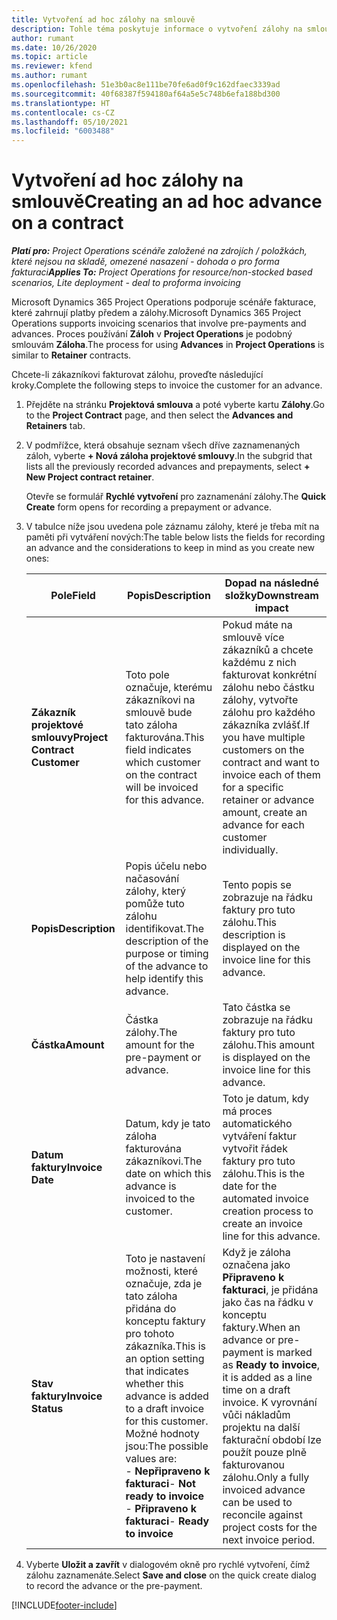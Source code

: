 ```yaml
---
title: Vytvoření ad hoc zálohy na smlouvě
description: Tohle téma poskytuje informace o vytvoření zálohy na smlouvě podle potřeby.
author: rumant
ms.date: 10/26/2020
ms.topic: article
ms.reviewer: kfend
ms.author: rumant
ms.openlocfilehash: 51e3b0ac8e111be70fe6ad0f9c162dfaec3339ad
ms.sourcegitcommit: 40f68387f594180af64a5e5c748b6efa188bd300
ms.translationtype: HT
ms.contentlocale: cs-CZ
ms.lasthandoff: 05/10/2021
ms.locfileid: "6003488"
---
```

# <a name="creating-an-ad-hoc-advance-on-a-contract"></a><span data-ttu-id="89e5b-103">Vytvoření ad hoc zálohy na smlouvě</span><span class="sxs-lookup"><span data-stu-id="89e5b-103">Creating an ad hoc advance on a contract</span></span>

<span data-ttu-id="89e5b-104">_**Platí pro:** Project Operations scénáře založené na zdrojích / položkách, které nejsou na skladě, omezené nasazení - dohoda o pro forma fakturaci_</span><span class="sxs-lookup"><span data-stu-id="89e5b-104">_**Applies To:** Project Operations for resource/non-stocked based scenarios, Lite deployment - deal to proforma invoicing_</span></span>

<span data-ttu-id="89e5b-105">Microsoft Dynamics 365 Project Operations podporuje scénáře fakturace, které zahrnují platby předem a zálohy.</span><span class="sxs-lookup"><span data-stu-id="89e5b-105">Microsoft Dynamics 365 Project Operations supports invoicing scenarios that involve pre-payments and advances.</span></span> <span data-ttu-id="89e5b-106">Proces používání **Záloh** v **Project Operations** je podobný smlouvám **Záloha**.</span><span class="sxs-lookup"><span data-stu-id="89e5b-106">The process for using **Advances** in **Project Operations** is similar to **Retainer** contracts.</span></span> 

<span data-ttu-id="89e5b-107">Chcete-li zákazníkovi fakturovat zálohu, proveďte následující kroky.</span><span class="sxs-lookup"><span data-stu-id="89e5b-107">Complete the following steps to invoice the customer for an advance.</span></span>

1. <span data-ttu-id="89e5b-108">Přejděte na stránku **Projektová smlouva** a poté vyberte kartu **Zálohy**.</span><span class="sxs-lookup"><span data-stu-id="89e5b-108">Go to the **Project Contract** page, and then select the **Advances and Retainers** tab.</span></span>
2. <span data-ttu-id="89e5b-109">V podmřížce, která obsahuje seznam všech dříve zaznamenaných záloh, vyberte **+ Nová záloha projektové smlouvy**.</span><span class="sxs-lookup"><span data-stu-id="89e5b-109">In the subgrid that lists all the previously recorded advances and prepayments, select **+ New Project contract retainer**.</span></span> 

    <span data-ttu-id="89e5b-110">Otevře se formulář **Rychlé vytvoření** pro zaznamenání zálohy.</span><span class="sxs-lookup"><span data-stu-id="89e5b-110">The **Quick Create** form opens for recording a prepayment or advance.</span></span>
    
3. <span data-ttu-id="89e5b-111">V tabulce níže jsou uvedena pole záznamu zálohy, které je třeba mít na paměti při vytváření nových:</span><span class="sxs-lookup"><span data-stu-id="89e5b-111">The table below lists the fields for recording an advance and the considerations to keep in mind as you create new ones:</span></span>

    | <span data-ttu-id="89e5b-112">Pole</span><span class="sxs-lookup"><span data-stu-id="89e5b-112">Field</span></span> | <span data-ttu-id="89e5b-113">Popis</span><span class="sxs-lookup"><span data-stu-id="89e5b-113">Description</span></span> | <span data-ttu-id="89e5b-114">Dopad na následné složky</span><span class="sxs-lookup"><span data-stu-id="89e5b-114">Downstream impact</span></span> |
    | --- | --- | --- |
    | <span data-ttu-id="89e5b-115">**Zákazník projektové smlouvy**</span><span class="sxs-lookup"><span data-stu-id="89e5b-115">**Project Contract Customer**</span></span> | <span data-ttu-id="89e5b-116">Toto pole označuje, kterému zákazníkovi na smlouvě bude tato záloha fakturována.</span><span class="sxs-lookup"><span data-stu-id="89e5b-116">This field indicates which customer on the contract will be invoiced for this advance.</span></span> | <span data-ttu-id="89e5b-117">Pokud máte na smlouvě více zákazníků a chcete každému z nich fakturovat konkrétní zálohu nebo částku zálohy, vytvořte zálohu pro každého zákazníka zvlášť.</span><span class="sxs-lookup"><span data-stu-id="89e5b-117">If you have multiple customers on the contract and want to invoice each of them for a specific retainer or advance amount, create an advance for each customer individually.</span></span> |
    | <span data-ttu-id="89e5b-118">**Popis**</span><span class="sxs-lookup"><span data-stu-id="89e5b-118">**Description**</span></span> | <span data-ttu-id="89e5b-119">Popis účelu nebo načasování zálohy, který pomůže tuto zálohu identifikovat.</span><span class="sxs-lookup"><span data-stu-id="89e5b-119">The description of the purpose or timing of the advance to help identify this advance.</span></span> | <span data-ttu-id="89e5b-120">Tento popis se zobrazuje na řádku faktury pro tuto zálohu.</span><span class="sxs-lookup"><span data-stu-id="89e5b-120">This description is displayed on the invoice line for this advance.</span></span> |
    | <span data-ttu-id="89e5b-121">**Částka**</span><span class="sxs-lookup"><span data-stu-id="89e5b-121">**Amount**</span></span> | <span data-ttu-id="89e5b-122">Částka zálohy.</span><span class="sxs-lookup"><span data-stu-id="89e5b-122">The amount for the pre-payment or advance.</span></span> | <span data-ttu-id="89e5b-123">Tato částka se zobrazuje na řádku faktury pro tuto zálohu.</span><span class="sxs-lookup"><span data-stu-id="89e5b-123">This amount is displayed on the invoice line for this advance.</span></span> |
    | <span data-ttu-id="89e5b-124">**Datum faktury**</span><span class="sxs-lookup"><span data-stu-id="89e5b-124">**Invoice Date**</span></span> | <span data-ttu-id="89e5b-125">Datum, kdy je tato záloha fakturována zákazníkovi.</span><span class="sxs-lookup"><span data-stu-id="89e5b-125">The date on which this advance is invoiced to the customer.</span></span> | <span data-ttu-id="89e5b-126">Toto je datum, kdy má proces automatického vytváření faktur vytvořit řádek faktury pro tuto zálohu.</span><span class="sxs-lookup"><span data-stu-id="89e5b-126">This is the date for the automated invoice creation process to create an invoice line for this advance.</span></span> |
    | <span data-ttu-id="89e5b-127">**Stav faktury**</span><span class="sxs-lookup"><span data-stu-id="89e5b-127">**Invoice Status**</span></span> | <span data-ttu-id="89e5b-128">Toto je nastavení možnosti, které označuje, zda je tato záloha přidána do konceptu faktury pro tohoto zákazníka.</span><span class="sxs-lookup"><span data-stu-id="89e5b-128">This is an option setting that indicates whether this advance is added to a draft invoice for this customer.</span></span> <span data-ttu-id="89e5b-129">Možné hodnoty jsou:</span><span class="sxs-lookup"><span data-stu-id="89e5b-129">The possible values are:</span></span></br><span data-ttu-id="89e5b-130">- **Nepřipraveno k fakturaci**</span><span class="sxs-lookup"><span data-stu-id="89e5b-130">- **Not ready to invoice**</span></span></br><span data-ttu-id="89e5b-131">- **Připraveno k fakturaci**</span><span class="sxs-lookup"><span data-stu-id="89e5b-131">- **Ready to invoice**</span></span> | <span data-ttu-id="89e5b-132">Když je záloha označena jako **Připraveno k fakturaci**, je přidána jako čas na řádku v konceptu faktury.</span><span class="sxs-lookup"><span data-stu-id="89e5b-132">When an advance or pre-payment is marked as **Ready to invoice**, it is added as a line time on a draft invoice.</span></span> <span data-ttu-id="89e5b-133">K vyrovnání vůči nákladům projektu na další fakturační období lze použít pouze plně fakturovanou zálohu.</span><span class="sxs-lookup"><span data-stu-id="89e5b-133">Only a fully invoiced advance can be used to reconcile against project costs for the next invoice period.</span></span> |

4. <span data-ttu-id="89e5b-134">Vyberte **Uložit a zavřít** v dialogovém okně pro rychlé vytvoření, čímž zálohu zaznamenáte.</span><span class="sxs-lookup"><span data-stu-id="89e5b-134">Select **Save and close** on the quick create dialog to record the advance or the pre-payment.</span></span>


[!INCLUDE[footer-include](../../includes/footer-banner.md)]